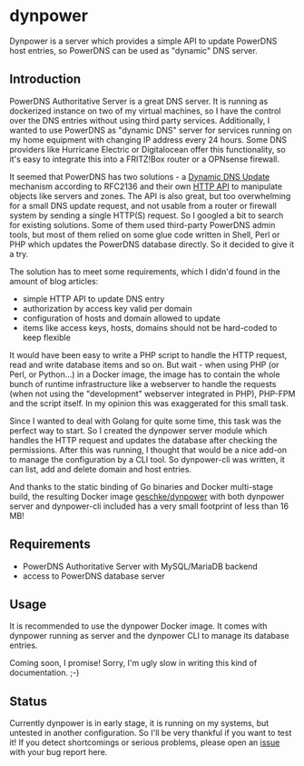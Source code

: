 # dynpower

Dynpower is a server which provides a simple API to update PowerDNS host entries, so PowerDNS can be used as "dynamic" DNS server.

## Introduction

PowerDNS Authoritative Server is a great DNS server. It is running as dockerized instance on two of my virtual machines, so I have the control over the DNS entries without using third party services. Additionally, I wanted to use PowerDNS as "dynamic DNS" server for services running on my home equipment with changing IP address every 24 hours. Some DNS providers like Hurricane Electric or Digitalocean offer this functionality, so it's easy to integrate this into a FRITZ!Box router or a OPNsense firewall.

It seemed that PowerDNS has two solutions - a [Dynamic DNS Update](https://doc.powerdns.com/authoritative/dnsupdate.html) mechanism according to RFC2136 and their own [HTTP API](https://doc.powerdns.com/authoritative/http-api/zone.html) to manipulate objects like servers and zones. The API is also great, but too overwhelming for a small DNS update request, and not usable from a router or firewall system by sending a single HTTP(S) request. So I googled a bit to search for existing solutions. Some of them used third-party PowerDNS admin tools, but most of them relied on some glue code written in Shell, Perl or PHP which updates the PowerDNS database directly. So it decided to give it a try.

The solution has to meet some requirements, which I didn'd found in the amount of blog articles:

* simple HTTP API to update DNS entry
* authorization by access key valid per domain
* configuration of hosts and domain allowed to update
* items like access keys, hosts, domains should not be hard-coded to keep flexible

It would have been easy to write a PHP script to handle the HTTP request, read and write database items and so on. But wait - when using PHP (or Perl, or Python...) in a Docker image, the image has to contain the whole bunch of runtime infrastructure like a webserver to handle the requests (when not using the "development" webserver integrated in PHP), PHP-FPM and the script itself. In my opinion this was exaggerated for this small task. 

Since I wanted to deal with Golang for quite some time, this task was the perfect way to start. So I created the dynpower server module which handles the HTTP request and updates the database after checking the permissions. After this was running, I thought that would be a nice add-on to manage the configuration by a CLI tool. So dynpower-cli was written, it can list, add and delete domain and host entries.

And thanks to the static binding of Go binaries and Docker multi-stage build, the resulting Docker image [geschke/dynpower](https://hub.docker.com/r/geschke/dynpower) with both dynpower server and dynpower-cli included has a very small footprint of less than 16 MB!

## Requirements

* PowerDNS Authoritative Server with MySQL/MariaDB backend
* access to PowerDNS database server

## Usage

It is recommended to use the dynpower Docker image. It comes with dynpower running as server and the dynpower CLI to manage its database entries.

Coming soon, I promise! Sorry, I'm ugly slow in writing this kind of documentation. ;-)

## Status

Currently dynpower is in early stage, it is running on my systems, but untested in another configuration. So I'll be very thankful if you want to test it! If you detect shortcomings or serious problems, please open an [issue](https://github.com/geschke/dynpower/issues) with your bug report here.
